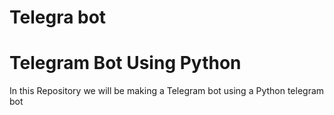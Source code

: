 # Telegra bot
<h1>Telegram Bot Using Python </h1> 
In this Repository we will be making a Telegram bot using a <a herf="https://python-telegram-bot.org/">Python telegram bot</a>
 
 
